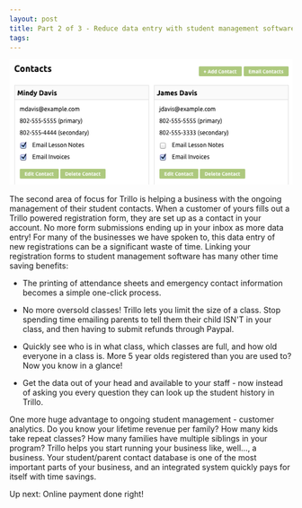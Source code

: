 ```yaml
---
layout: post
title: Part 2 of 3 - Reduce data entry with student management software
tags: 
---
```

<img src="/img/blog/contacts.png">

The second area of focus for Trillo is helping a business with the ongoing management of their student contacts.  When a customer of yours fills out a Trillo powered registration form, they are set up as a contact in your account.  No more form submissions ending up in your inbox as more data entry!  For many of the businesses we have spoken to, this data entry of new registrations can be a significant waste of time.  Linking your registration forms to student management software has many other time saving benefits:

- The printing of attendance sheets and emergency contact information becomes a simple one-click process.

- No more oversold classes!  Trillo lets you limit the size of a class.  Stop spending time emailing parents to tell them their child ISN'T in your class, and then having to submit refunds through Paypal.

- Quickly see who is in what class, which classes are full, and how old everyone in a class is.  More 5 year olds registered than you are used to?  Now you know in a glance!

- Get the data out of your head and available to your staff - now instead of asking you every question they can look up the student history in Trillo.

One more huge advantage to ongoing student management - customer analytics.  Do you know your lifetime revenue per family?  How many kids take repeat classes?  How many families have multiple siblings in your program?   Trillo helps you start running your business like, well..., a business.  Your student/parent contact database is one of the most important parts of your business, and an integrated system quickly pays for itself with time savings.

Up next: Online payment done right!